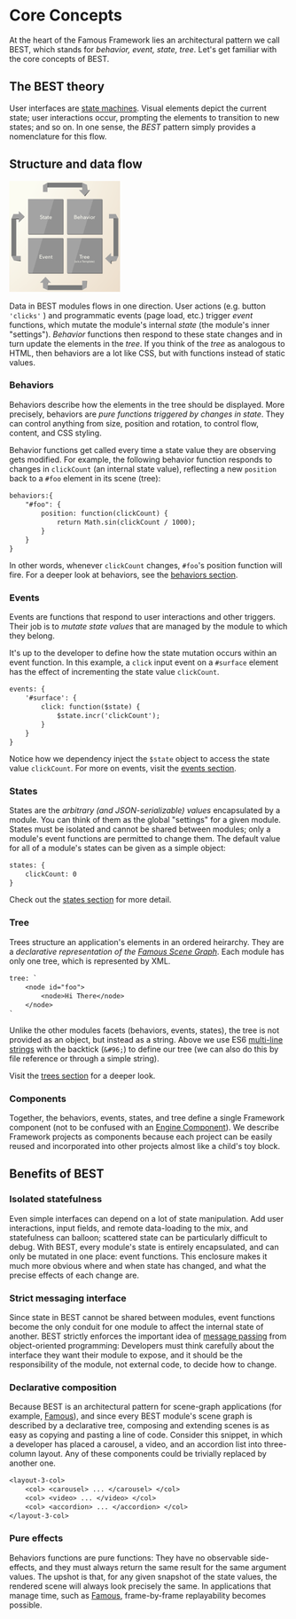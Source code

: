 # Core Concepts

At the heart of the Famous Framework lies an architectural pattern we call BEST, which stands for _behavior, event, state, tree_. Let's get familiar with the core concepts of BEST. 

## The BEST theory

User interfaces are [state machines](http://en.wikipedia.org/wiki/Finite-state_machine#Example:_a_turnstile). Visual elements depict the current state; user interactions occur, prompting the elements to transition to new states; and so on. In one sense, the _BEST_ pattern simply provides a nomenclature for this flow.

## Structure and data flow

![best diagram](best.png)

Data in BEST modules flows in one direction. User actions (e.g. button `'clicks'` ) and programmatic events (page load, etc.) trigger _event_ functions, which mutate the module's internal _state_ (the module's inner "settings"). _Behavior_ functions then respond to these state changes and in turn update the elements in the _tree_. If you think of the _tree_ as analogous to HTML, then behaviors are a lot like CSS, but with functions instead of static values.

### Behaviors

Behaviors describe how the elements in the tree should be displayed. More precisely, behaviors are _pure functions triggered by changes in state_. They can control anything from size, position and rotation, to control flow, content, and CSS styling. 

Behavior functions get called every time a state value they are observing gets modified. For example, the following behavior function responds to changes in `clickCount` (an internal state value), reflecting a new `position` back to a `#foo` element in its scene (tree):

    behaviors:{	
        "#foo": {
            position: function(clickCount) {
                return Math.sin(clickCount / 1000);
            }
        }
    }
 
In other words, whenever `clickCount` changes, `#foo`'s position function will fire. For a deeper look at behaviors, see the [behaviors section](behaviors.md). 

### Events

Events are functions that respond to user interactions and other triggers. Their job is to _mutate state values_ that are managed by the module to which they belong.

It's up to the developer to define how the state mutation occurs within an event function. In this example, a `click` input event on a `#surface` element has the effect of incrementing the state value `clickCount`. 

    events: {
        '#surface': {
            click: function($state) {
                $state.incr('clickCount');
            }
        }
    }

Notice how we dependency inject the `$state` object to access the state value `clickCount`. For more on events, visit the [events section](events.md).

### States

States are the _arbitrary (and JSON-serializable) values_ encapsulated by a module. You can think of them as the global "settings" for a given module. States must be isolated and cannot be shared between modules; only a module's event functions are permitted to change them. The default value for all of a module's states can be given as a simple object:

    states: {
        clickCount: 0
    }

Check out the [states section](states.md) for more detail.

### Tree

Trees structure an application's elements in an ordered heirarchy. They are a _declarative representation of the [Famous Scene Graph](http://famous.org/learn/scene-graph.html)_. Each module has only one tree, which is represented by XML. 

    tree: `    
        <node id="foo">
            <node>Hi There</node>
        </node>
    `
Unlike the other modules facets (behaviors, events, states), the tree is not provided as an object, but instead as a string. Above we use ES6 [multi-line strings](https://developer.mozilla.org/en-US/docs/Web/JavaScript/Reference/template_strings) with the backtick (`&#96;`) to define our tree (we can also do this by file reference or through a simple string). 

Visit the [trees section](tree.md) for a deeper look. 

### Components

Together, the behaviors, events, states, and tree define a single Framework component (not to be confused with an [Engine Component](http://famous.org/learn/components.html)). We describe Framework projects as components because each project can be easily reused and incorporated into other projects almost like a child's toy block.

## Benefits of BEST

### Isolated statefulness

Even simple interfaces can depend on a lot of state manipulation. Add user interactions, input fields, and remote data-loading to the mix, and statefulness can balloon; scattered state can be particularly difficult to debug. With BEST, every module's state is entirely encapsulated, and can only be mutated in one place: event functions. This enclosure makes it much more obvious where and when state has changed, and what the precise effects of each change are.

### Strict messaging interface

Since state in BEST cannot be shared between modules, event functions become the only conduit for one module to affect the internal state of another. BEST strictly enforces the important idea of [message passing](http://en.wikipedia.org/wiki/Object-oriented_programming#Dynamic_dispatch.2Fmessage_passing) from object-oriented programming: Developers must think carefully about the interface they want their module to expose, and it should be the responsibility of the module, not external code, to decide how to change.

### Declarative composition

Because BEST is an architectural pattern for scene-graph applications (for example, [Famous](http://famous.org)), and since every BEST module's scene graph is described by a declarative tree, composing and extending scenes is as easy as copying and pasting a line of code. Consider this snippet, in which a developer has placed a carousel, a video, and an accordion list into three-column layout. Any of these components could be trivially replaced by another one.

    <layout-3-col>
        <col> <carousel> ... </carousel> </col>
        <col> <video> ... </video> </col>
        <col> <accordion> ... </accordion> </col>
    </layout-3-col>

### Pure effects

Behaviors functions are pure functions: They have no observable side-effects, and they must always return the same result for the same argument values. The upshot is that, for any given snapshot of the state values, the rendered scene will always look precisely the same. In applications that manage time, such as [Famous](http://famous.org), frame-by-frame replayability becomes possible.
